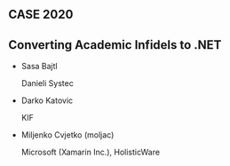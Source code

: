 ## CASE 2020 
## Converting Academic Infidels to .NET

*   Sasa Bajtl 

    Danieli Systec

*   Darko Katovic 

    KIF

*   Miljenko Cvjetko (moljac) 

    Microsoft (Xamarin Inc.), HolisticWare